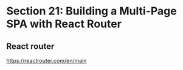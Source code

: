 # Section 21: Building a Multi-Page SPA with React Router

## React router

https://reactrouter.com/en/main
